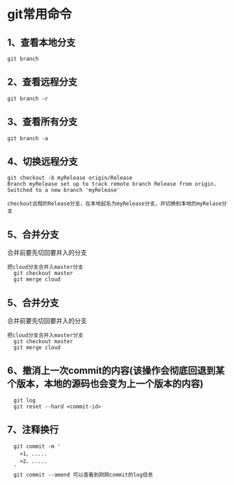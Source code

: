 # git常用命令

## 1、查看本地分支
```
git branch
```
## 2、查看远程分支
```
git branch -r
```
## 3、查看所有分支
```
git branch -a
```
## 4、切换远程分支
```
git checkout -b myRelease origin/Release
Branch myRelease set up to track remote branch Release from origin.
Switched to a new branch 'myRelease'

checkout远程的Release分支，在本地起名为myRelease分支，并切换到本地的myRelase分支
```
## 5、合并分支

合并前要先切回要并入的分支
```
把cloud分支合并入master分支
  git checkout master
  git merge cloud
```
## 5、合并分支

合并前要先切回要并入的分支
```
把cloud分支合并入master分支
  git checkout master
  git merge cloud
```
## 6、撤消上一次commit的内容(该操作会彻底回退到某个版本，本地的源码也会变为上一个版本的内容)

```
  git log
  git reset --hard <commit-id>
```
## 7、注释换行
```
  git commit -m '
    >1、.....
    >2、.....
  '
  git commit --amend 可以查看到刚刚commit的log信息
```
